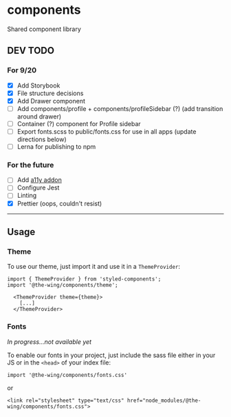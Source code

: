 # components

Shared component library

## DEV TODO

### For 9/20

- [x] Add Storybook
- [x] File structure decisions
- [x] Add Drawer component
- [ ] Add components/profile + components/profileSidebar (?) (add transition around drawer)
- [ ] Container (?) component for Profile sidebar
- [ ] Export fonts.scss to public/fonts.css for use in all apps (update directions below)
- [ ] Lerna for publishing to npm

### For the future

- [ ] Add [a11y addon](https://github.com/storybooks/storybook/tree/master/addons/a11y)
- [ ] Configure Jest
- [ ] Linting
- [x] Prettier (oops, couldn't resist)

---

## Usage

### Theme

To use our theme, just import it and use it in a `ThemeProvider`:

```
import { ThemeProvider } from 'styled-components';
import '@the-wing/components/theme';

  <ThemeProvider theme={theme}>
    [...]
  </ThemeProvider>
```

### Fonts

_In progress...not available yet_

To enable our fonts in your project, just include the sass file either in your JS or in the `<head>` of your index file:

`import '@the-wing/components/fonts.css'`

or

`<link rel="stylesheet" type="text/css" href="node_modules/@the-wing/components/fonts.css">`
